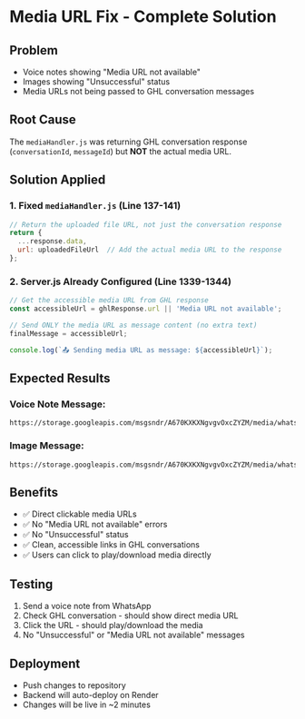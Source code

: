 # Media URL Fix - Complete Solution

## Problem
- Voice notes showing "Media URL not available"
- Images showing "Unsuccessful" status
- Media URLs not being passed to GHL conversation messages

## Root Cause
The `mediaHandler.js` was returning GHL conversation response (`conversationId`, `messageId`) but **NOT** the actual media URL.

## Solution Applied

### 1. Fixed `mediaHandler.js` (Line 137-141)
```javascript
// Return the uploaded file URL, not just the conversation response
return {
  ...response.data,
  url: uploadedFileUrl  // Add the actual media URL to the response
};
```

### 2. Server.js Already Configured (Line 1339-1344)
```javascript
// Get the accessible media URL from GHL response
const accessibleUrl = ghlResponse.url || 'Media URL not available';

// Send ONLY the media URL as message content (no extra text)
finalMessage = accessibleUrl;

console.log(`📤 Sending media URL as message: ${accessibleUrl}`);
```

## Expected Results

### Voice Note Message:
```
https://storage.googleapis.com/msgsndr/A670KXKXNgvgvOxcZYZM/media/whatsapp_voice_1234567890.ogg
```

### Image Message:
```
https://storage.googleapis.com/msgsndr/A670KXKXNgvgvOxcZYZM/media/whatsapp_image_1234567890.jpg
```

## Benefits
- ✅ Direct clickable media URLs
- ✅ No "Media URL not available" errors
- ✅ No "Unsuccessful" status
- ✅ Clean, accessible links in GHL conversations
- ✅ Users can click to play/download media directly

## Testing
1. Send a voice note from WhatsApp
2. Check GHL conversation - should show direct media URL
3. Click the URL - should play/download the media
4. No "Unsuccessful" or "Media URL not available" messages

## Deployment
- Push changes to repository
- Backend will auto-deploy on Render
- Changes will be live in ~2 minutes

